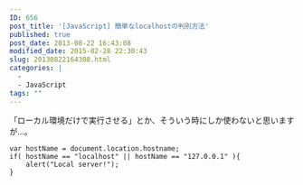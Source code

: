 ```yaml
---
ID: 656
post_title: '[JavaScript] 簡単なlocalhostの判別方法'
published: true
post_date: 2013-08-22 16:43:08
modified_date: 2015-02-28 22:30:43
slug: 20130822164308.html
categories: |
  -
  - JavaScript
tags: ""
---
```

「ローカル環境だけで実行させる」とか、そういう時にしか使わないと思いますが…。
<!--more-->
<pre class="language-javascript"><code>var hostName = document.location.hostname;
if( hostName == "localhost" || hostName == "127.0.0.1" ){
    alert("Local server!");
}</code></pre>